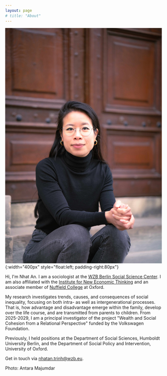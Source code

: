 ```yaml
---
layout: page
# title: "About"
---
```


![Photo](/assets/portrait_old.jpg){:width="400px" style="float:left; padding-right:80px"}

Hi, I'm Nhat An. I am a sociologist at the [WZB Berlin Social Science Center](https://www.wzb.eu/en). I am also affiliated with the [Institute for New Economic Thinking](https://www.inet.ox.ac.uk/) and an associate member of [Nuffield College](https://www.nuffield.ox.ac.uk/) at Oxford.

My research investigates trends, causes, and consequences of social inequality, focusing on both intra- as well as intergenerational processes. That is, how advantage and disadvantage emerge within the family, develop over the life course, and are transmitted from parents to children. From 2025-2029, I am a principal investigator of the project "Wealth and Social Cohesion from a Relational Perspective" funded by the Volkswagen Foundation.

Previously, I held positions at the Department of Social Sciences, Humboldt University Berlin, and the Department of Social Policy and Intervention, University of Oxford.

Get in touch via [nhatan.trinh@wzb.eu](mailto:nhatan.trinh@wzb.eu). 

Photo: Antara Majumdar
